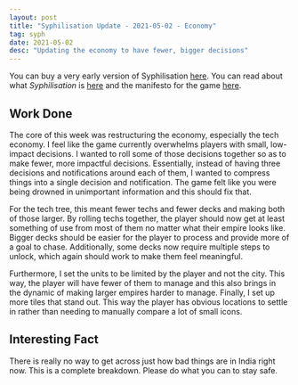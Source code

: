 ```yaml
---
layout: post
title: "Syphilisation Update - 2021-05-02 - Economy"
tag: syph
date: 2021-05-02
desc: "Updating the economy to have fewer, bigger decisions"
---
```



You can buy a very early version of Syphilisation [here](https://whynotgames.itch.io/nikhil-murthys-syphilisation). You can read about what *Syphilisation* is [here](/blog/syph/announce) and the manifesto for the game [here](/blog/syph/newManifesto).

## Work Done

The core of this week was restructuring the economy, especially the tech economy. I feel like the game currently overwhelms players with small, low-impact decisions. I wanted to roll some of those decisions together so as to make fewer, more impactful decisions. Essentially, instead of having three decisions and notifications around each of them, I wanted to compress things into a single decision and notification. The game felt like you were being drowned in unimportant information and this should fix that.


For the tech tree, this meant fewer techs and fewer decks and making both of those larger. By rolling techs together, the player should now get at least something of use from most of them no matter what their empire looks like. Bigger decks should be easier for the player to process and provide more of a goal to chase. Additionally, some decks now require multiple steps to unlock, which again should work to make them feel meaningful.


Furthermore, I set the units to be limited by the player and not the city. This way, the player will have fewer of them to manage and this also brings in the dynamic of making larger empires harder to manage. Finally, I set up more tiles that stand out. This way the player has obvious locations to settle in rather than needing to manually compare a lot of small icons.

## Interesting Fact

There is really no way to get across just how bad things are in India right now. This is a complete breakdown. Please do what you can to stay safe.

